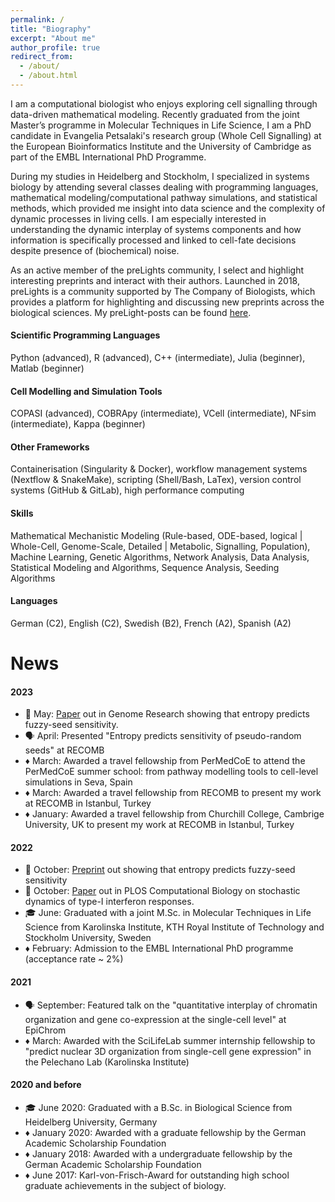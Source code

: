 ```yaml
---
permalink: /
title: "Biography"
excerpt: "About me"
author_profile: true
redirect_from: 
  - /about/
  - /about.html
---
```


I am a computational biologist who enjoys exploring cell signalling through data-driven mathematical modeling. Recently graduated from the joint Master’s programme in Molecular Techniques in Life Science, I am a PhD candidate in Evangelia Petsalaki's research group (Whole Cell Signalling) at the European Bioinformatics Institute and the University of Cambridge as part of the EMBL International PhD Programme.

During my studies in Heidelberg and Stockholm, I specialized in systems biology by attending several classes dealing with programming languages, mathematical modeling/computational pathway simulations, and statistical methods, which provided me insight into data science and the complexity of dynamic processes in living cells. I am especially interested in understanding the dynamic interplay of systems components and how information is specifically processed and linked to cell-fate decisions despite presence of (biochemical) noise.

As an active member of the preLights community, I select and highlight interesting preprints and interact with their authors. Launched in 2018, preLights is a community supported by The Company of Biologists, which provides a platform for highlighting and discussing new preprints across the biological sciences. My preLight-posts can be found [here](https://prelights.biologists.com/profiles/bdmaier/).

#### Scientific Programming Languages ####
Python (advanced), R (advanced), C++ (intermediate), Julia (beginner), Matlab (beginner) 

#### Cell Modelling and Simulation Tools ####
COPASI (advanced), COBRApy (intermediate), VCell (intermediate), NFsim (intermediate), Kappa (beginner)

#### Other Frameworks ####
Containerisation (Singularity & Docker), workflow management systems (Nextflow & SnakeMake), scripting (Shell/Bash, LaTex), version control systems (GitHub & GitLab), high performance computing

#### Skills ####
Mathematical Mechanistic Modeling (Rule-based, ODE-based, logical | Whole-Cell, Genome-Scale, Detailed | Metabolic, Signalling, Population), Machine Learning, Genetic Algorithms, Network Analysis, Data Analysis, Statistical Modeling and Algorithms, Sequence Analysis, Seeding Algorithms

#### Languages ####
German (C2), English (C2), Swedish (B2), French (A2), Spanish (A2)


News
======

#### 2023 ####
- 🌱 May: [Paper](https://doi.org/10.1101/gr.277645.123) out in Genome Research showing that entropy predicts fuzzy-seed sensitivity.
- 🗣️ April: Presented "Entropy predicts sensitivity of pseudo-random seeds" at RECOMB
- ♦️ March: Awarded a travel fellowship from PerMedCoE to attend the PerMedCoE summer school: from pathway modelling tools to cell-level simulations in Seva, Spain
- ♦️ March: Awarded a travel fellowship from RECOMB to present my work at RECOMB in Istanbul, Turkey
- ♦️ January: Awarded a travel fellowship from Churchill College, Cambrige University, UK to present my work at RECOMB in Istanbul, Turkey

#### 2022 ####
- 🌱 October: [Preprint](https://www.biorxiv.org/content/10.1101/2022.10.13.512198) out showing that entropy predicts fuzzy-seed sensitivity
- 🌱 October: [Paper](https://journals.plos.org/ploscompbiol/article?id=10.1371/journal.pcbi.1010623) out in PLOS Computational Biology on stochastic dynamics of type-I interferon responses.
- 🎓 June: Graduated with a joint M.Sc. in Molecular Techniques in Life Science from Karolinska Institute, KTH Royal Institute of Technology and Stockholm University, Sweden
- ♦️ February: Admission to the EMBL International PhD programme (acceptance rate ~ 2%)

#### 2021 ####

- 🗣 September: Featured talk on the "quantitative interplay of chromatin organization and gene co-expression at the single-cell level" at EpiChrom
- ♦️ March: Awarded with the SciLifeLab summer internship fellowship to "predict nuclear 3D organization from single-cell gene expression" in the Pelechano Lab (Karolinska Institute)

#### 2020 and before ####

- 🎓 June 2020: Graduated with a B.Sc. in Biological Science from Heidelberg University, Germany
- ♦️ January 2020: Awarded with a graduate fellowship by the German Academic Scholarship Foundation
- ♦️ January 2018: Awarded with a undergraduate fellowship by the German Academic Scholarship Foundation
- ♦️ June 2017: Karl-von-Frisch-Award for outstanding high school graduate achievements in the subject of biology.